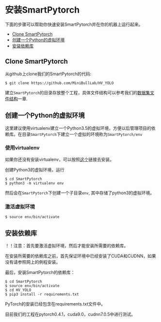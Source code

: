 # 安装SmartPytorch
下面的步骤可以帮助你快速安装SmartPytorch并在你的机器上运行起来。

* [Clone SmartPytorch](#clone-smartpytorch)
* [创建一个Python的虚拟环境](#创建一个Python的虚拟环境)
* [安装依赖库](#安装依赖库)


## Clone SmartPytorch
从github上clone我们的SmartPytorch的代码:
```
$ git clone https://github.com/MiniBullLab/HV_YOLO
```
建立`SmartPytorch`的目录存放整个工程，具体文件结构可以参考我们的[数据集文件结构](https://github.com/MiniBullLab/HV_YOLO/wiki/1.-%E6%95%B0%E6%8D%AE%E9%9B%86%E6%96%87%E4%BB%B6%E7%BB%93%E6%9E%84)一章.

## 创建一个Python的虚拟环境

这里建议使用virtualenv建立一个Python3.5的虚拟环境，方便以后管理项目的依赖库。在目录`SmartPytorch`下建立一个虚拟的环境称为`SmartPytorch/env`

### 使用virtualenv

如果你还没有安装virtualenv，可以按照[这个](https://packaging.python.org/guides/installing-using-pip-and-virtualenv/)链接去安装。

创建Python3的虚拟环境，运行
```
$ cd SmartPytorch
$ python3 -m virtualenv env
```
然后会在`SmartPytorch`下创建一个子目录`env`, 其中存储了python3的虚拟环境。

### 激活虚拟环境
```
$ source env/bin/activate
```
## 安装依赖库

！！注意：首先要激活虚拟环境，然后才能安装所需要的依赖库。

在安装所需要的依赖库之前，首先保证环境中已经安装了CUDA和CUDNN，如果没有请参照网上的例程安装。

最后，安装SmartPytorch的依赖库：
```
$ cd SmartPytorch
$ source env/bin/activate
$ cd HV_YOLO
$ pip3 install -r requirements.txt
```
PyTorch的安装已经包含在requirements.txt文件中。

目前我们的工程在pytorch0.4.1，cuda9.0，cudnn7.0.5中进行测试。


